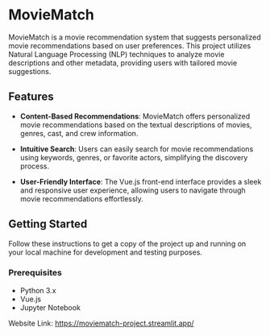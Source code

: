 # MovieMatch

MovieMatch is a movie recommendation system that suggests personalized movie recommendations based on user preferences. This project utilizes Natural Language Processing (NLP) techniques to analyze movie descriptions and other metadata, providing users with tailored movie suggestions.

## Features

- **Content-Based Recommendations**: MovieMatch offers personalized movie recommendations based on the textual descriptions of movies, genres, cast, and crew information.

- **Intuitive Search**: Users can easily search for movie recommendations using keywords, genres, or favorite actors, simplifying the discovery process.

- **User-Friendly Interface**: The Vue.js front-end interface provides a sleek and responsive user experience, allowing users to navigate through movie recommendations effortlessly.

## Getting Started

Follow these instructions to get a copy of the project up and running on your local machine for development and testing purposes.

### Prerequisites

- Python 3.x
- Vue.js
- Jupyter Notebook

Website Link: https://moviematch-project.streamlit.app/
